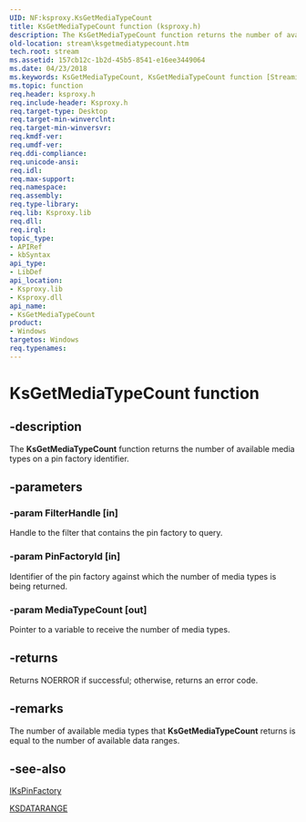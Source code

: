 ```yaml
---
UID: NF:ksproxy.KsGetMediaTypeCount
title: KsGetMediaTypeCount function (ksproxy.h)
description: The KsGetMediaTypeCount function returns the number of available media types on a pin factory identifier.
old-location: stream\ksgetmediatypecount.htm
tech.root: stream
ms.assetid: 157cb12c-1b2d-45b5-8541-e16ee3449064
ms.date: 04/23/2018
ms.keywords: KsGetMediaTypeCount, KsGetMediaTypeCount function [Streaming Media Devices], ksproxy/KsGetMediaTypeCount, ksproxy_77c6249c-2b35-4d9e-afff-b01cf5518a73.xml, stream.ksgetmediatypecount
ms.topic: function
req.header: ksproxy.h
req.include-header: Ksproxy.h
req.target-type: Desktop
req.target-min-winverclnt: 
req.target-min-winversvr: 
req.kmdf-ver: 
req.umdf-ver: 
req.ddi-compliance: 
req.unicode-ansi: 
req.idl: 
req.max-support: 
req.namespace: 
req.assembly: 
req.type-library: 
req.lib: Ksproxy.lib
req.dll: 
req.irql: 
topic_type:
- APIRef
- kbSyntax
api_type:
- LibDef
api_location:
- Ksproxy.lib
- Ksproxy.dll
api_name:
- KsGetMediaTypeCount
product:
- Windows
targetos: Windows
req.typenames: 
---
```


# KsGetMediaTypeCount function


## -description


The <b>KsGetMediaTypeCount</b> function returns the number of available media types on a pin factory identifier.


## -parameters




### -param FilterHandle [in]

Handle to the filter that contains the pin factory to query.


### -param PinFactoryId [in]

Identifier of the pin factory against which the number of media types is being returned.


### -param MediaTypeCount [out]

Pointer to a variable to receive the number of media types.


## -returns



Returns NOERROR if successful; otherwise, returns an error code.




## -remarks



The number of available media types that <b>KsGetMediaTypeCount</b> returns is equal to the number of available data ranges. 




## -see-also




<a href="https://docs.microsoft.com/windows-hardware/drivers/ddi/content/ksproxy/nn-ksproxy-ikspinfactory">IKsPinFactory</a>



<a href="https://docs.microsoft.com/previous-versions/ff561658(v=vs.85)">KSDATARANGE</a>
 

 


